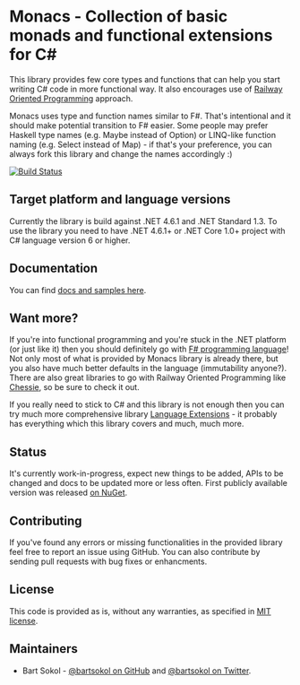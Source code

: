 # Monacs - Collection of basic monads and functional extensions for C#

This library provides few core types and functions that can help you start writing C# code in more functional way.
It also encourages use of [Railway Oriented Programming](https://fsharpforfunandprofit.com/rop/) approach.

Monacs uses type and function names similar to F#. That's intentional and it should make potential transition to F# easier.
Some people may prefer Haskell type names (e.g. Maybe instead of Option) or LINQ-like function naming (e.g. Select instead of Map) - if that's your preference, you can always fork this library and change the names accordingly :)

[![Build Status](https://travis-ci.org/MonacsLib/Monacs.svg?branch=master)](https://travis-ci.org/MonacsLib/Monacs)

## Target platform and language versions

Currently the library is build against .NET 4.6.1 and .NET Standard 1.3. To use the library you need to have .NET 4.6.1+ or .NET Core 1.0+ project with C# language version 6 or higher.

## Documentation

You can find [docs and samples here](docs/Index.md).

## Want more?

If you're into functional programming and you're stuck in the .NET platform (or just like it) then you should definitely go with [F# programming language](http://fsharp.org/)!
Not only most of what is provided by Monacs library is already there, but you also have much better defaults in the language (immutability anyone?).
There are also great libraries to go with Railway Oriented Programming like [Chessie](http://fsprojects.github.io/Chessie/), so be sure to check it out.

If you really need to stick to C# and this library is not enough then you can try much more comprehensive library [Language Extensions](https://github.com/louthy/language-ext) - it probably has everything which this library covers and much, much more.

## Status

It's currently work-in-progress, expect new things to be added, APIs to be changed and docs to be updated more or less often. First publicly available version was released [on NuGet](https://www.nuget.org/packages/Monacs.Core/).

## Contributing

If you've found any errors or missing functionalities in the provided library feel free to report an issue using GitHub.
You can also contribute by sending pull requests with bug fixes or enhancments.

## License

This code is provided as is, without any warranties, as specified in [MIT license](LICENSE).

## Maintainers

* Bart Sokol - [@bartsokol on GitHub](https://github.com/bartsokol/) and [@bartsokol on Twitter](https://twitter.com/bartsokol).